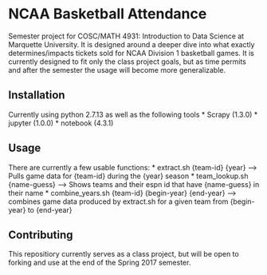 # NCAA Basketball Attendance
Semester project for COSC/MATH 4931: Introduction to Data Science at Marquette University. It is designed around a deeper dive into what exactly determines/impacts tickets sold for NCAA Division 1 basketball games. It is currently designed to fit only the class project goals, but as time permits and after the semester the usage will become more generalizable.

## Installation
Currently using python 2.7.13 as well as the following tools
	* Scrapy (1.3.0)
	* jupyter (1.0.0)
	* notebook (4.3.1)

## Usage
There are currently a few usable functions:
	* extract.sh {team-id} {year}  --> Pulls game data for {team-id} during the {year} season
	* team_lookup.sh {name-guess} --> Shows teams and their espn id that have {name-guess} in their name
	* combine_years.sh {team-id} {begin-year} {end-year} --> combines game data produced by extract.sh for a given team from {begin-year} to {end-year}

## Contributing
This repositiory currently serves as a class project, but will be open to forking and use at the end of the Spring 2017 semester.

